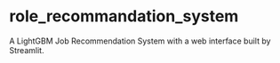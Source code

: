 # role_recommandation_system
A LightGBM Job Recommendation System with a web interface built by Streamlit.
